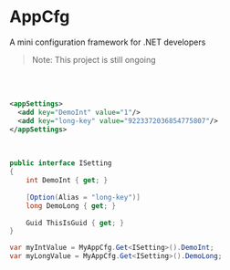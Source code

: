 # AppCfg
A mini configuration framework for .NET developers

> Note: This project is still ongoing

<br /><br />

```xml
<appSettings>
  <add key="DemoInt" value="1"/>
  <add key="long-key" value="9223372036854775807"/>
</appSettings>
```
<br />

```csharp
public interface ISetting
{
    int DemoInt { get; }
	
    [Option(Alias = "long-key")] 
	long DemoLong { get; }
	
    Guid ThisIsGuid { get; }
}

var myIntValue = MyAppCfg.Get<ISetting>().DemoInt;
var myLongValue = MyAppCfg.Get<ISetting>().DemoLong;

```
